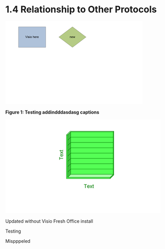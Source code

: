 <html dir="LTR" xmlns:mshelp="http://msdn.microsoft.com/mshelp" xmlns:ddue="http://ddue.schemas.microsoft.com/authoring/2003/5" xmlns:xlink="http://www.w3.org/1999/xlink" xmlns:tool="http://www.microsoft.com/tooltip">
 <body>
 <div id="header">
 <h1 class="heading">1.4 Relationship to Other Protocols</h1>
 </div>
 <div id="mainSection">
 <div id="mainBody">
 <div id="allHistory" class="saveHistory"></div>
 <div id="sectionSection0" class="section" name="collapseableSection">
 

<p><img id="MS-CANARYBLOCK_picte8544a2b-6695-4524-a55a-4158a46ce5ae.png" src="MS-CANARYBLOCK_files/image003.png" alt="Testing addindddasdasg captions" title="Testing addindddasdasg captions"></p>

<p><b>Figure 1: Testing addindddasdasg captions</b></p>

<p><img id="MS-CANARYBLOCK_pict71ccb913-26fe-4e2d-9399-b0e7574a7190.png" src="MS-CANARYBLOCK_files/image004.png"></p>

<p>Updated without Visio Fresh Office install</p>

<p>Testing</p>

<p>Mispppeled </p>


 </div>
 </div>
 </div>
 </body>
</html>